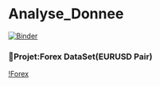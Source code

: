# Analyse_Donnee
[![Binder](https://mybinder.org/badge_logo.svg)](https://mybinder.org/v2/gh/SMJB4015/Analyse_Donnee.git/main?labpath=index.ipynb)
### :file_folder:Projet:Forex DataSet(EURUSD Pair)
[!Forex](Images/Forex.jpg)

